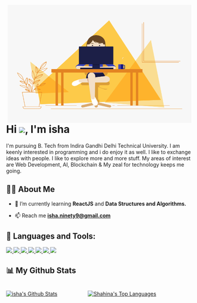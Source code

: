  <img align="right" alt="GIF" src="https://github.com/falselunatic/falselunatic/blob/main/hello.gif" width="500" height="320" />

<h1 align="left">Hi <img src="https://raw.githubusercontent.com/MartinHeinz/MartinHeinz/master/wave.gif" width="30px">, I'm isha</h1>I'm pursuing B. Tech from Indira Gandhi Delhi Technical University. I am keenly interested in programming and i do enjoy it as well. I like to exchange ideas with people. I like to explore more and more stuff. My areas of interest are Web Development, AI, Blockchain & My zeal for technology keeps me going.


## 🙋‍♂️ About Me

<!-- - 🔭 I’m currently working on **[Covid-19 Tracker](https://covid-19-tracker-e4bda.web.app/)** -->

- 🌱 I’m currently learning **ReactJS** and **Data Structures and Algorithms.**

<!-- - 👯 I’m looking to collaborate on **OpenSource Projects** -->


- 📫 Reach me **isha.ninety9@gmail.com**

<!-- - ⚡ Fun fact **I play games and go to the GYM very often.** -->

## 🚀 Languages and Tools:

<p align="left"> 
    <a href="https://en.cppreference.com/w/cpp/language" target="_blank"> <img src="https://img.icons8.com/wired/64/4a90e2/c-plus-plus.png" width="45"/> </a>
    <a href="https://www.learn-c.org/" target="_blank"> <img src="https://img.icons8.com/c.png" width="45"/> </a>
<!--     <a href="https://www.java.com" target="_blank"> <img src="https://img.icons8.com/color/48/000000/java-coffee-cup-logo.png"/> </a> -->
    <!-- <a href="https://spring.io/projects/spring-boot" target="_blank"> <img src="https://img.icons8.com/color/48/000000/spring-logo.png"/> </a>  -->
    <a href="https://developer.mozilla.org/en-US/docs/Web/JavaScript" target="_blank"> <img src="https://img.icons8.com/color/48/000000/javascript.png" width="45"/> </a> 
    <a href="https://www.w3.org/html/" target="_blank"> <img src="https://img.icons8.com/color/48/000000/html-5.png" width="45"/> </a> 
    <a href="https://www.w3schools.com/css/" target="_blank"> <img src="https://img.icons8.com/color/48/000000/css3.png" width="45"/> </a> 
    <a href="https://getbootstrap.com" target="_blank"> <img src="https://img.icons8.com/color/48/000000/bootstrap.png" width="45"/> </a>
<!--     <a style="padding-right:8px;" href="https://nodejs.org" target="_blank"> <img src="https://img.icons8.com/color/48/000000/nodejs.png"/> </a>  -->
    <a style="padding-right:8px;" href="https://www.mysql.com/" target="_blank"> <img src="https://img.icons8.com/fluent/50/000000/mysql-logo.png" width="50"/> </a>
<!--     <a href="https://www.photoshop.com/en" target="_blank"> <img src="https://img.icons8.com/color/48/000000/adobe-photoshop--v2.png"/> </a> -->
</p>

 ## 📊 My Github Stats

  <br/>
    <a href="https://github.com/falselunatic/github-readme-stats"><img alt="isha's Github Stats" src="https://github-readme-stats.vercel.app/api?username=falselunatic&theme=midnight-purple&show_icons=true" /></a> &nbsp;&nbsp;&nbsp;&nbsp; &nbsp;&nbsp;&nbsp;&nbsp; &nbsp;&nbsp;&nbsp;&nbsp; &nbsp;&nbsp;&nbsp;&nbsp;
  <a href="https://github.com/falselunatic/github-readme-stats"><img alt="Shahina's Top Languages" src="https://github-readme-stats.vercel.app/api/top-langs/?username=falselunatic&langs_count=8&count_private=true&layout=compact&theme=react&hide_border=true&bg_color=0D1117" /></a>
